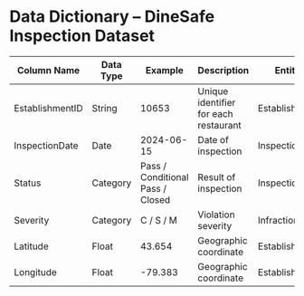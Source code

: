 # Data Dictionary – DineSafe Inspection Dataset

| Column Name | Data Type | Example | Description | Entity |
|--------------|-----------|----------|--------------|---------|
| EstablishmentID | String | 10653 | Unique identifier for each restaurant | Establishment |
| InspectionDate | Date | 2024-06-15 | Date of inspection | Inspection |
| Status | Category | Pass / Conditional Pass / Closed | Result of inspection | Inspection |
| Severity | Category | C / S / M | Violation severity | Infraction |
| Latitude | Float | 43.654 | Geographic coordinate | Establishment |
| Longitude | Float | -79.383 | Geographic coordinate | Establishment |
